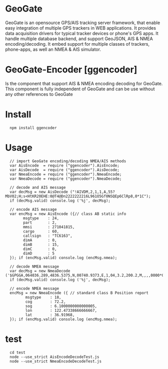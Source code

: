 GeoGate
========

GeoGate is an opensource GPS/AIS tracking server framework, that enable easy
integration of multiple GPS trackers in WEB applications. It provides data
acquisition drivers for typical tracker devices or phone's GPS apps.
It handle multiple database backend, and support GeoJSON, AIS & NMEA encoding/decoding.
It embed support for multiple classes of trackers, phone-apps, as well an NMEA & AIS simulator.

GeoGate-Encoder [ggencoder]
============================

Is the component that support AIS & NMEA encoding decoding for GeoGate. This component is fully
independent of GeoGate and can be use without any other references to GeoGate

Install
=======

      npm install ggencoder

Usage
======

      // import GeoGate encoding/decoding NMEA/AIS methods
      var AisEncode  = require ("ggencoder").AisEncode;
      var AisDecode  = require ("ggencoder").AisDecode;
      var NmeaEncode = require ("ggencoder").NmeaEncode;
      var NmeaDecode = require ("ggencoder").NmeaDecode;

      // decode and AIS message
      var decMsg = new AisDecode ("!AIVDM,2,1,1,A,55?MbV02;H;s<HtKR20EHE:0@T4@Dn2222222216L961O5Gf0NSQEp6ClRp8,0*1C");
      if (decMsg.valid) console.log ('%j', decMsg);

      // encode AIS message
      var encMsg = new AisEncode ({// class AB static info
            msgtype    : 24,
            part       : 2,
            mmsi       : 271041815,
            cargo      : 60,
            callsign   : "TC6163",
            dimA       : 0,
            dimB       : 15,
            dimC       : 0,
            dimD       : 5
      }); if (encMsg.valid) console.log (encMsg.nmea);

      // decode NMEA message
      var decMsg = new NmeaDecode ('$GPGGA,064036.289,4836.5375,N,00740.9373,E,1,04,3.2,200.2,M,,,,0000*0E');
      if (decMsg.valid) console.log ('%j', decMsg);

      // encode NMEA message
      encMsg = new NmeaEncode ({ // standard class B Position report
             msgtype    : 18,
             cog        : 72.2,
             sog        : 6.1000000000000005,
             lon        : 122.47338666666667,
             lat        : 36.91968,
      }); if (encMsg.valid) console.log (encMsg.nmea);

test
=====

      cd test
      node --use_strict AisEncodeDecodeTest.js
      node --use_strict NmeaEncodeDecodeTest.js